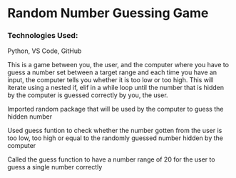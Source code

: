 # Random Number Guessing Game

<h3>Technologies Used: </h3>
<p>Python, VS Code, GitHub</p>

<p>This is a game between you, the user, and the computer where you have to guess a number set between a target range and each time you have an input, the computer tells you whether it is too low or too high. This will iterate using a nested if, elif in a while loop until the number that is hidden by the computer is guessed correctly by you, the user.</p>
<p>Imported random package that will be used by the computer to guess the hidden number</p>
<p>Used guess funtion to check whether the number gotten from the user is too low, too high or equal to the randomly guessed number hidden by the computer</p>
<p>Called the guess function to have a number range of 20 for the user to guess a single number correctly</p>

